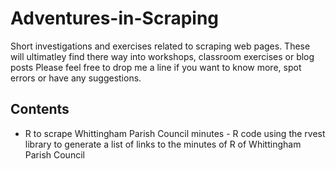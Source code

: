 # Adventures-in-Scraping
Short investigations and exercises related to scraping web pages. These will ultimatley find there way into workshops, classroom exercises or blog posts
Please feel free to drop me a line if you want to know more, spot errors or have any suggestions. 
## Contents
+ R to scrape Whittingham Parish Council minutes - R code using the rvest library to generate a list of links to the minutes of R of Whittingham Parish Council
